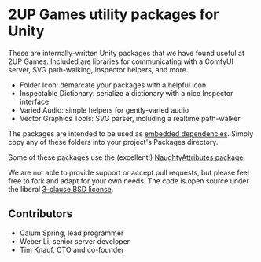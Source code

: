 # 2UP Games utility packages for Unity

These are internally-written Unity packages that we have found useful at 2UP Games. Included are libraries for communicating with a ComfyUI server, SVG path-walking, Inspector helpers, and more.

* Folder Icon: demarcate your packages with a helpful icon
* Inspectable Dictionary: serialize a dictionary with a nice Inspector interface
* Varied Audio: simple helpers for gently-varied audio
* Vector Graphics Tools: SVG parser, including a realtime path-walker

The packages are intended to be used as [embedded dependencies](https://docs.unity3d.com/Manual/upm-embed.html#embed-create). Simply copy any of these folders into your project's Packages directory.

Some of these packages use the (excellent!) [NaughtyAttributes package](https://github.com/dbrizov/NaughtyAttributes).

We are not able to provide support or accept pull requests, but please feel free to fork and adapt for your own needs. The code is open source under the liberal [3-clause BSD license](https://opensource.org/license/bsd-3-clause).

## Contributors

* Calum Spring, lead programmer
* Weber Li, senior server developer
* Tim Knauf, CTO and co-founder
